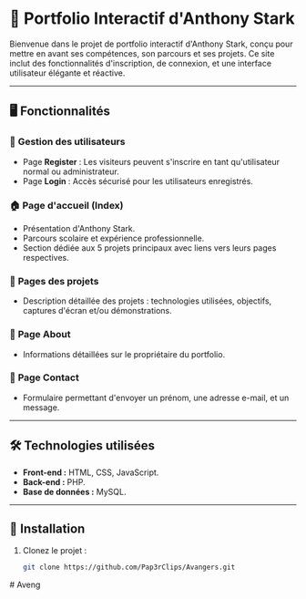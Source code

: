 # 🌟 Portfolio Interactif d'Anthony Stark

Bienvenue dans le projet de portfolio interactif d'Anthony Stark, conçu pour mettre en avant ses compétences, son parcours et ses projets. Ce site inclut des fonctionnalités d'inscription, de connexion, et une interface utilisateur élégante et réactive.

---

## 🖥️ **Fonctionnalités**

### 🔑 **Gestion des utilisateurs**
- Page **Register** : Les visiteurs peuvent s'inscrire en tant qu'utilisateur normal ou administrateur.
- Page **Login** : Accès sécurisé pour les utilisateurs enregistrés.

### 🏠 **Page d'accueil (Index)**
- Présentation d'Anthony Stark.
- Parcours scolaire et expérience professionnelle.
- Section dédiée aux 5 projets principaux avec liens vers leurs pages respectives.

### 📂 **Pages des projets**
- Description détaillée des projets : technologies utilisées, objectifs, captures d'écran et/ou démonstrations.

### 👤 **Page About**
- Informations détaillées sur le propriétaire du portfolio.

### 📩 **Page Contact**
- Formulaire permettant d'envoyer un prénom, une adresse e-mail, et un message.

---

## 🛠️ **Technologies utilisées**
- **Front-end :** HTML, CSS, JavaScript.
- **Back-end :** PHP.
- **Base de données :** MySQL.

---

## 🚀 **Installation**

1. Clonez le projet :
   ```bash
   git clone https://github.com/Pap3rClips/Avangers.git
#   A v e n g  
 
